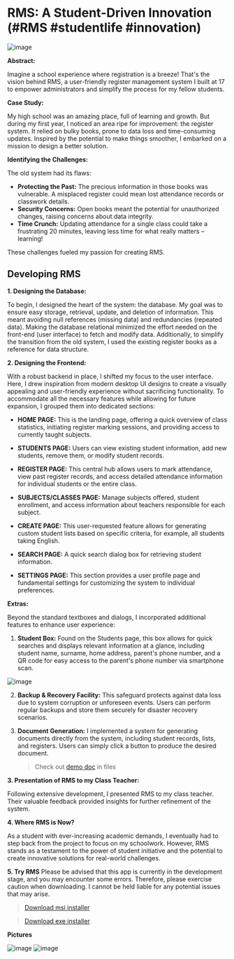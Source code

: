 # RMS: A Student-Driven Innovation (#RMS #studentlife #innovation)

![image](https://github.com/Tinovongajr/RegisterManagementSystem/assets/65060167/aca0f50f-5e65-4fb2-935a-dc4e465e83e4)

**Abstract:**

Imagine a school experience where registration is a breeze! That's the vision behind RMS, a user-friendly register management system I built at 17 to empower administrators and simplify the process for my fellow students. 

**Case Study:**

My high school was an amazing place, full of learning and growth. But during my first year, I noticed an area ripe for improvement: the register system. It relied on bulky books, prone to data loss and time-consuming updates. Inspired by the potential to make things smoother, I embarked on a mission to design a better solution.

**Identifying the Challenges:**

The old system had its flaws:

* **Protecting the Past:** The precious information in those books was vulnerable. A misplaced register could mean lost attendance records or classwork details.
* **Security Concerns:** Open books meant the potential for unauthorized changes, raising concerns about data integrity.
* **Time Crunch:** Updating attendance for a single class could take a frustrating 20 minutes, leaving less time for what really matters – learning!

These challenges fueled my passion for creating RMS. 

## Developing RMS 

**1. Designing the Database:**

To begin, I designed the heart of the system: the database. My goal was to ensure easy storage, retrieval, update, and deletion of information. This meant avoiding null references (missing data) and redundancies (repeated data).  Making the database relational minimized the effort needed on the front-end (user interface) to fetch and modify data. Additionally, to simplify the transition from the old system, I used the existing register books as a reference for data structure.

**2. Designing the Frontend:**

With a robust backend in place, I shifted my focus to the user interface. Here, I drew inspiration from modern desktop UI designs to create a visually appealing and user-friendly experience without sacrificing functionality.  To accommodate all the necessary features while allowing for future expansion, I grouped them into dedicated sections:

* **HOME PAGE:** This is the landing page, offering a quick overview of class statistics, initiating register marking sessions, and providing access to currently taught subjects.

* **STUDENTS PAGE:**  Users can view existing student information, add new students, remove them, or modify student records.

* **REGISTER PAGE:**  This central hub allows users to mark attendance, view past register records, and access detailed attendance information for individual students or the entire class.

* **SUBJECTS/CLASSES PAGE:**  Manage subjects offered, student enrollment, and access information about teachers responsible for each subject.

* **CREATE PAGE:**  This user-requested feature allows for generating custom student lists based on specific criteria, for example, all students taking English.

* **SEARCH PAGE:**  A quick search dialog box for retrieving student information.

* **SETTINGS PAGE:**  This section provides a user profile page and fundamental settings for customizing the system to individual preferences.


**Extras:**

Beyond the standard textboxes and dialogs, I incorporated additional features to enhance user experience:

1. **Student Box:**  Found on the Students page, this box allows for quick searches and displays relevant information at a glance, including student name, surname, home address, parent's phone number, and a QR code for easy access to the parent's phone number via smartphone scan.

![image](https://github.com/Tinovongajr/RegisterManagementSystem/assets/65060167/bc815c87-bde5-4e60-bada-59fb3c86962d)

2. **Backup & Recovery Facility:**  This safeguard protects against data loss due to system corruption or unforeseen events. Users can perform regular backups and store them securely for disaster recovery scenarios.

3. **Document Generation:** I implemented a system for generating documents directly from the system, including student records, lists, and registers. Users can simply click a button to produce the desired document.
   > Check out [demo doc](https://github.com/Tinovongajr/RegisterManagementSystem/blob/master/Demo_Doc.pdf) in files

**3. Presentation of RMS to my Class Teacher:**

Following extensive development, I presented RMS to my class teacher. Their valuable feedback provided insights for further refinement of the system.

**4. Where RMS is Now?**

As a student with ever-increasing academic demands, I eventually had to step back from the project to focus on my schoolwork. However, RMS stands as a testament to the power of student initiative and the potential to create innovative solutions for real-world challenges. 

**5. Try RMS**
Please be advised that this app is currently in the development stage, and you may encounter some errors. Therefore, please exercise caution when downloading. I cannot be held liable for any potential issues that may arise.


   > [Download msi installer](https://drive.google.com/file/d/1jji7faeTf_Pvb8PyM3PM-NzAxk33vBA9/view?usp=sharing)

   > [Download exe installer](https://drive.google.com/file/d/1u7D1ui6CBB0B5OdX5vt2xwkQWfNlpttT/view?usp=sharing)

**Pictures**


![image](https://github.com/Tinovongajr/RegisterManagementSystem/assets/65060167/5bc8a7d9-8843-437e-91e5-a768819d5c20)
![image](https://github.com/Tinovongajr/RegisterManagementSystem/assets/65060167/c56e0233-98aa-49db-bccb-d820b98295bf)




